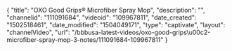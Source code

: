 {
    "title": "OXO Good Grips&reg; Microfiber Spray Mop",
    "description": "",
    "channelid": "111091684",
    "videoid": "109967811",
    "date_created": "1502518461",
    "date_modified": "1504049171",
    "type": "captivate",
    "layout": "channelVideo",
    "url": "\/bbbusa-latest-videos\/oxo-good-grips\u00c2-microfiber-spray-mop-3-notes\/111091684-109967811"
}